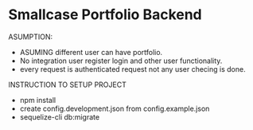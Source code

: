 # Smallcase Portfolio Backend

ASUMPTION: 
* ASUMING different user can have portfolio.
* No integration user register login and other user functionality. 
* every request is authenticated request not any user checing is done.


INSTRUCTION TO SETUP PROJECT
* npm install
* create config.development.json from config.example.json
* sequelize-cli db:migrate

